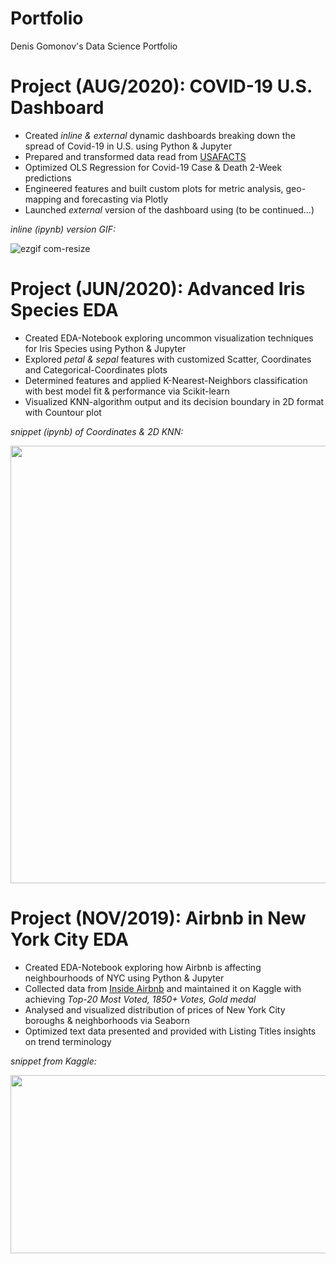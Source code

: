 # Portfolio
Denis Gomonov's Data Science Portfolio

# Project (AUG/2020): COVID-19 U.S. Dashboard
* Created _inline & external_ dynamic dashboards breaking down the spread of Covid-19 in U.S. using Python & Jupyter
* Prepared and transformed data read from [USAFACTS](https://usafacts.org/visualizations/coronavirus-covid-19-spread-map/)
* Optimized OLS Regression for Covid-19 Case & Death 2-Week predictions
* Engineered features and built custom plots for metric analysis, geo-mapping and forecasting via Plotly
* Launched _external_ version of the dashboard using (to be continued...)

_inline (ipynb) version GIF:_

![ezgif com-resize](https://user-images.githubusercontent.com/34199193/89116356-47d0bd80-d461-11ea-8d8a-21cde54fd210.gif)

# Project (JUN/2020): Advanced Iris Species EDA
* Created EDA-Notebook exploring uncommon visualization techniques for Iris Species using Python & Jupyter
* Explored _petal & sepal_ features with customized Scatter, Coordinates and Categorical-Coordinates plots
* Determined features and applied K-Nearest-Neighbors classification with best model fit & performance via Scikit-learn
* Visualized KNN-algorithm output and its decision boundary in 2D format with Countour plot

_snippet (ipynb) of Coordinates & 2D KNN:_

<img src="https://user-images.githubusercontent.com/34199193/89117389-620f9900-d46b-11ea-8de1-d2e33fbe6a8f.png" width="700" >

# Project (NOV/2019): Airbnb in New York City EDA
* Created EDA-Notebook exploring how Airbnb is affecting neighbourhoods of NYC using Python & Jupyter
* Collected data from [Inside Airbnb](http://insideairbnb.com/) and maintained it on Kaggle with achieving _Top-20 Most Voted, 1850+ Votes, Gold medal_
* Analysed and visualized distribution of prices of New York City boroughs & neighborhoods via Seaborn
* Optimized text data presented and provided with Listing Titles insights on trend terminology 

_snippet from Kaggle:_


<img src="https://user-images.githubusercontent.com/34199193/89118405-96875300-d473-11ea-8fa4-6034f51a6a4f.PNG" width="700" height="285">
